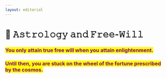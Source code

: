 ```yaml
---
layout: editorial
---
```


# 🧬 𝙰𝚜𝚝𝚛𝚘𝚕𝚘𝚐𝚢 𝚊𝚗𝚍 𝙵𝚛𝚎𝚎-𝚆𝚒𝚕𝚕

### <mark style="color:purple;">You only attain true free will when you attain enlightenment.</mark>&#x20;

### <mark style="color:purple;">Until then, you are stuck on the wheel of the fortune prescribed by the cosmos.</mark>
